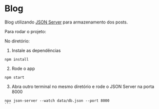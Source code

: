 # Blog

Blog utilizando [JSON Server](https://github.com/typicode/json-server) para armazenamento dos posts.

Para rodar o projeto:

No diretório:

1) Instale as dependências
```
npm install
```
2) Rode o app 
```
npm start
```
3) Abra outro terminal no mesmo diretório e rode o JSON Server na porta 8000
``````
npx json-server --watch data/db.json --port 8000
```
